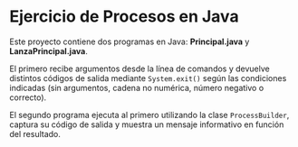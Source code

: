 # Ejercicio de Procesos en Java

Este proyecto contiene dos programas en Java: **Principal.java** y **LanzaPrincipal.java**.

El primero recibe argumentos desde la línea de comandos y devuelve distintos códigos de salida mediante `System.exit()` según las condiciones indicadas (sin argumentos, cadena no numérica, número negativo o correcto).

El segundo programa ejecuta al primero utilizando la clase `ProcessBuilder`, captura su código de salida y muestra un mensaje informativo en función del resultado.
